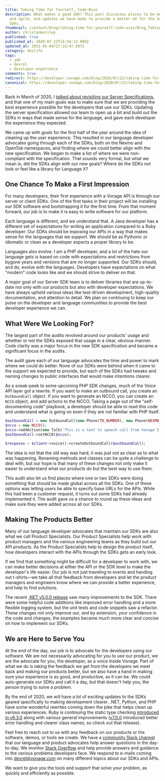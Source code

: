 ```yaml
---
title: Taking Time for Yourself, Code-Wise
description: What makes a good SDK? This post discusses places to be more modern
  and agile, and updates we have made to provide a better UX for the Vonage
  SDKs.
thumbnail: /content/blog/taking-time-for-yourself-code-wise/Blog_Taking-Time-for-Yourself_1200x600.png
author: christankersley
published: true
published_at: 2020-07-22T14:54:13.000Z
updated_at: 2021-05-04T17:33:47.587Z
category: devlife
tags:
  - sdk
  - devrel
  - developer-experience
comments: true
redirect: https://developer.vonage.com/blog/2020/07/22/taking-time-for-yourself-code-wise
canonical: https://developer.vonage.com/blog/2020/07/22/taking-time-for-yourself-code-wise
---
```

Back in March of 2020, I [talked about revisiting our Server Specifications](https://www.nexmo.com/blog/2020/03/09/the-specifications-that-define-us-dr), and that one of my main goals was to make sure that we are providing the best experience possible for the developers that use our SDKs. Updating the server specification allowed our team to open up a bit and build out the SDKs in ways that made sense for the language, and gave each developer the experience they expected.

We came up with goals for the first half of the year around the idea of cleaning up the user experience. This resulted in our language developer advocates going through each of the SDKs, both on the Nexmo and OpenTok namespaces, and finding where we could better align with the new specification. We began to make a list of where we were non-compliant with the specification. That sounds very formal, but what we mean is, did the SDKs align with our new goals? Where do the SDKs not look or feel like a library for Language X?

## One Chance To Make a First Impression

For many developers, their first experience with a Vonage API is through our server or client SDKs. One of the first tasks in their project will be installing our SDK software and bootstrapping it for the first time. From that moment forward, our job is to make it is easy to write software for our platform.

Each language is different, and we understand that. A Java developer has a different set of expectations for writing an application compared to a Ruby developer. Our SDKs should be exposing our APIs in a way that makes sense for the languages that we support. We should be as Pythonic or idiomatic or clean as a developer expects a proper library to be.

Languages also evolve. I am a PHP developer, and a lot of the hate our language gets is based on code with expectations and restrictions from bygone years and versions that are no longer supported. Our SDKs should, and do, evolve with the languages. Developers have expectations on what "modern" code looks like and we should strive to deliver on that.

A major goal of our Server SDK team is to deliver libraries that are up-to-date not only with our products but also with developer expectations. We have always upheld various ideas like test-driven development, high-quality documentation, and attention to detail. We plan on continuing to keep our pulse on the developer and language communities to provide the best developer experience we can.

## What Were We Looking For?

The largest part of the audits revolved around our products' usage and whether or not the SDKs exposed that usage in a clear, obvious manner. Code clarity was a major focus in the new SDK specification and became a significant focus in the audits. 

The audit gave each of our language advocates the time and power to mark where we could do better. None of our SDKs were behind when it came to the support we expected to provide, but each of the SDKs had tweaks and naming changes to public interfaces that would make intentions clearer. 

As a sneak-peek to some upcoming PHP SDK changes, much of the Voice API layer got a rewrite. If you want to make an outbound call, you create an `OutboundCall` object. If you want to generate an NCCO, you can create an `NCCO` object, and add actions to the NCCO. Taking a page out of the "self-documenting code" playbook, a developer should be able to read this code and understand what is going on even if they are not familiar with PHP itself.

```php
$outboundCall = new OutboundCall(new Phone(TO_NUMBER), new Phone(NEXMO_NUMBER));
$ncco = new NCCO();
$ncco->addAction(new Talk('This is a text to speech call from Vonage'));
$outboundCall->setNCCO($ncco);

$response = $client->voice()->createOutboundCall($outboundCall);
```
The idea is not that the old way was hard; it was just not as clear as to what was happening. Renaming methods and classes can be quite a challenge to deal with, but our hope is that many of these changes not only make it easier to understand what our products do but the best way to use them.

This audit also let us find places where one or two SDKs were doing something that should be made global across all the SDKs. One of these options was letting users be able to specify base URLs for the APIs. While this had been a customer request, it turns out some SDKs had already implemented it. The audit gave us a chance to round up these ideas and make sure they were added across all our SDKs.

## Making The Products Better

Many of our language developer advocates that maintain our SDKs are also what we call Product Specialists. Our Product Specialists help work with product managers and the various engineering teams as they build out our API products. As the Product Specialists help to design the product itself, how developers interact with the APIs through the SDKs gets an early look. 

If we find that something might be difficult for a developer to work with, we can make better decisions at either the API or the SDK level to make the developer's life easier. Our job is not just traveling to events and handing out t-shirts—we take all that feedback from developers and let the product managers and engineers know where we can provide a better experience, and help to find solutions. 

The recent [.NET v5.0.0 release](https://www.nexmo.com/blog/2020/06/22/announcing-net-sdk-version-5-0-0) saw many improvements to the SDK. There were some helpful code additions like improved error handling and a more flexible logging system, but the unit tests and code snippets saw a refactor. These changes not only improve our, and by extension, your confidence in the code and changes, the examples became much more clear and concise on how to implement our SDKs.

## We are Here to Serve You

At the end of the day, our job is to advocate for the developers using our software. We are not necessarily advocating for you to use our product, we are the advocate for you, the developer, as a voice inside Vonage. Part of what we do is taking the feedback we get from the developers we meet back and making our products better, but we also have a hand in making sure your experience is as good, and productive, as it can be. We could auto-generate our SDKs and call it a day, but that doesn't help you, the person trying to solve a problem.

By the end of 2020, we will have a lot of exciting updates to the SDKs geared specifically to making development clearer. .NET, Python, and PHP have some wonderful rewrites coming down the pike that helps clean up various experiences. Ruby is continuing the static type checking [introduced in v6.3.0](https://www.nexmo.com/blog/2020/02/26/nexmo-ruby-new-release-host-overriding-dr) along with various general improvements ([v7.0.0](https://www.nexmo.com/blog/2020/04/06/nexmo-ruby-v7-0-0-release-dr) introduced better error handling and clearer class names, so check out that release). 

Feel free to reach out to us with any feedback on our products or the software, demos, or tools we create. We have a [community Slack channel](https://developer.nexmo.com/community/slack) that our language and product advocates help answer questions in the day-to-day. We monitor [Stack Overflow](https://stackoverflow.com/questions/tagged/nexmo) and help provide answers and guidance to the various problems developers face. We respond to e-mails coming into [devrel@vonage.com](devrel@vonage.com) on many different topics about our SDKs and APIs.

We want to give you the tools and support that solve your problem, as quickly and efficiently as possible. 